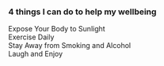 ### 4 things I can do to help my wellbeing
Expose Your Body to Sunlight   
Exercise Daily   
Stay Away from Smoking and Alcohol   
Laugh and Enjoy    
